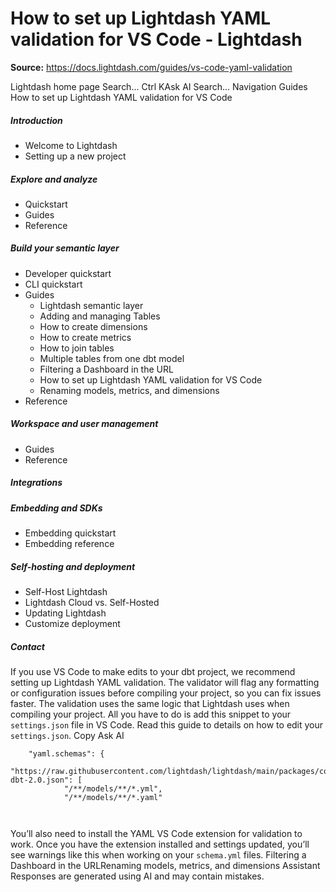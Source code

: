 # How to set up Lightdash YAML validation for VS Code - Lightdash

**Source:** https://docs.lightdash.com/guides/vs-code-yaml-validation

Lightdash home page
Search...
Ctrl KAsk AI
Search...
Navigation
Guides
How to set up Lightdash YAML validation for VS Code
##### Introduction
  * Welcome to Lightdash
  * Setting up a new project


##### Explore and analyze
  * Quickstart
  * Guides
  * Reference


##### Build your semantic layer
  * Developer quickstart
  * CLI quickstart
  * Guides
    * Lightdash semantic layer
    * Adding and managing Tables
    * How to create dimensions
    * How to create metrics
    * How to join tables
    * Multiple tables from one dbt model
    * Filtering a Dashboard in the URL
    * How to set up Lightdash YAML validation for VS Code
    * Renaming models, metrics, and dimensions
  * Reference


##### Workspace and user management
  * Guides
  * Reference


##### Integrations


##### Embedding and SDKs
  * Embedding quickstart
  * Embedding reference


##### Self-hosting and deployment
  * Self-Host Lightdash
  * Lightdash Cloud vs. Self-Hosted
  * Updating Lightdash
  * Customize deployment


##### Contact


If you use VS Code to make edits to your dbt project, we recommend setting up Lightdash YAML validation. The validator will flag any formatting or configuration issues before compiling your project, so you can fix issues faster. The validation uses the same logic that Lightdash uses when compiling your project. All you have to do is add this snippet to your `settings.json` file in VS Code. Read this guide to details on how to edit your `settings.json`.
Copy
Ask AI
```
    "yaml.schemas": {
        "https://raw.githubusercontent.com/lightdash/lightdash/main/packages/common/src/schemas/json/lightdash-dbt-2.0.json": [
            "/**/models/**/*.yml",
            "/**/models/**/*.yaml"



```

You’ll also need to install the YAML VS Code extension for validation to work. Once you have the extension installed and settings updated, you’ll see warnings like this when working on your `schema.yml` files.
Filtering a Dashboard in the URLRenaming models, metrics, and dimensions
Assistant
Responses are generated using AI and may contain mistakes.


